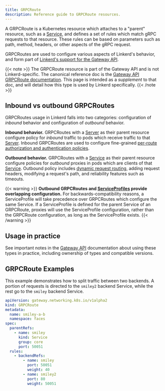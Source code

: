 ```yaml
---
title: GRPCRoute
description: Reference guide to GRPCRoute resources.
---
```


A GRPCRoute is a Kubernetes resource which attaches to a "parent" resource,
such as a [Service], and defines a set of rules which match gRPC requests to
that resource. These rules can be based on parameters such as path, method,
headers, or other aspects of the gRPC request.

GRPCRoutes are used to configure various aspects of Linkerd's behavior, and form
part of [Linkerd's support for the Gateway API](../features/gateway-api/).

{{< note >}}
The GRPCRoute resource is part of the Gateway API and is not Linkerd-specific.
The canonical reference doc is the [Gateway API GRPCRoute
documentation](https://gateway-api.sigs.k8s.io/api-types/grpcroute/). This page
is intended as a *supplement* to that doc, and will detail how this type is
used by Linkerd specifically.
{{< /note >}}

## Inbound vs outbound GRPCRoutes

GRPCRoutes usage in Linkerd falls into two categories: configuration of
*inbound* behavior and configuration of *outbound* behavior.

**Inbound behavior.** GRPCRoutes with a [Server] as their parent resource
configure policy for _inbound_ traffic to pods which receive traffic to that
[Server]. Inbound GRPCRoutes are used to configure fine-grained [per-route
authorization and authentication policies][auth-policy].

**Outbound behavior.** GRPCRoutes with a [Service] as their parent resource
configure policies for _outbound_ proxies in pods which are clients of that
[Service]. Outbound policy includes [dynamic request routing][dyn-routing],
adding request headers, modifying a request's path, and reliability features
such as timeouts.

{{< warning >}}
**Outbound GRPCRoutes and [ServiceProfiles](service-profiles/) provide
overlapping configuration.** For backwards-compatibility reasons, a
ServiceProfile will take precedence over GRPCRoutes which configure the same
Service. If a ServiceProfile is defined for the parent Service of an GRPCRoute,
proxies will use the ServiceProfile configuration, rather than the GRPCRoute
configuration, as long as the ServiceProfile
exists.
{{< /warning >}}

## Usage in practice

See important notes in the [Gateway API] documentation about using these types
in practice, including ownership of types and compatible versions.

## GRPCRoute Examples

This example demonstrates how to split traffic between two backends. A portion
of requests is directed to the `smiley2` backend Service, while the rest go to
the `smiley` backend Service.

```yaml
apiVersion: gateway.networking.k8s.io/v1alpha2
kind: GRPCRoute
metadata:
  name: smiley-a-b
  namespace: faces
spec:
  parentRefs:
    - name: smiley
      kind: Service
      group: core
      port: 50051
  rules:
    - backendRefs:
        - name: smiley
          port: 50051
          weight: 40
        - name: smiley2
          port: 80
          weight: 50051
```

[ServiceProfile]: ../features/service-profiles/
[Gateway API]: https://gateway-api.sigs.k8s.io/
[ns-boundaries]: https://gateway-api.sigs.k8s.io/geps/gep-1426/#namespace-boundaries
[Server]: authorization-policy/#server
[Service]: https://kubernetes.io/docs/concepts/services-networking/service/
[auth-policy]: ../tasks/configuring-per-route-policy/
[dyn-routing]: ../tasks/configuring-dynamic-request-routing/
